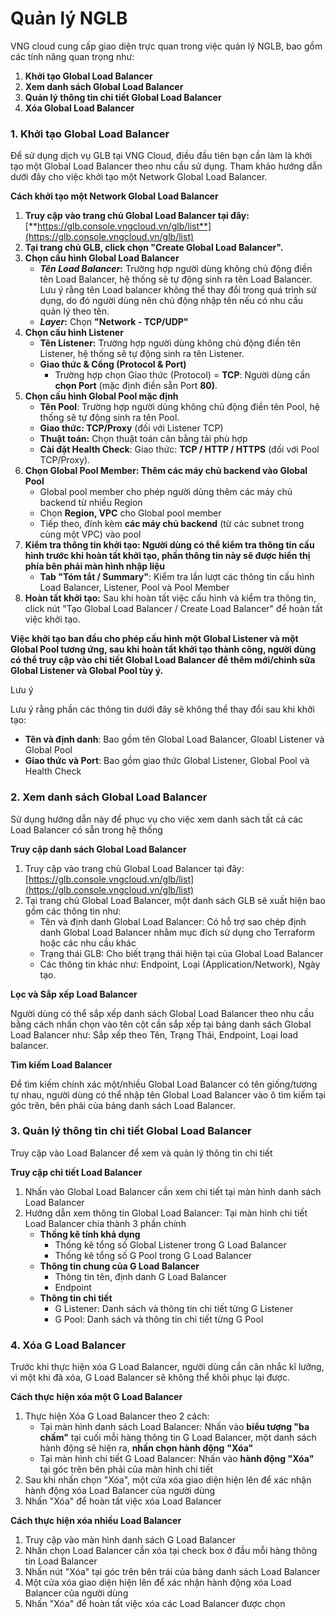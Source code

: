# Quản lý NGLB

VNG cloud cung cấp giao diện trực quan trong việc quản lý NGLB, bao gồm các tính năng quan trọng như:

1. **Khởi tạo Global Load Balancer**
2. **Xem danh sách Global Load Balancer**
3. **Quản lý thông tin chi tiết Global Load Balancer**
4. **Xóa Global Load Balancer**

### **1. Khởi tạo Global Load Balancer** <a href="#manageloadbalancer-nlb-1.khoitaoloadbalancer" id="manageloadbalancer-nlb-1.khoitaoloadbalancer"></a>

Để sử dụng dịch vụ GLB tại VNG Cloud, điều đầu tiên bạn cần làm là khởi tạo một Global Load Balancer theo nhu cầu sử dụng. Tham khảo hướng dẫn dưới đây cho việc khởi tạo một Network Global Load Balancer.

**Cách khởi tạo một Network Global Load Balancer**

1. **Truy cập vào trang chủ Global Load Balancer tại đây:** [**https://glb.console.vngcloud.vn/glb/list**](https://glb.console.vngcloud.vn/glb/list)
2. **Tại trang chủ GLB, click chọn "Create Global Load Balancer".**
3. **Chọn cấu hình Global Load Balancer**
   * _**Tên Load Balancer**_**:** Trường hợp người dùng không chủ động điền tên Load Balancer, hệ thống sẽ tự động sinh ra tên Load Balancer. Lưu ý rằng tên Load balancer không thể thay đổi trong quá trình sử dụng, do đó người dùng nên chủ động nhập tên nếu có nhu cầu quản lý theo tên.
   * _**Layer**_**:** Chọn **"Network - TCP/UDP"**
4. **Chọn cấu hình Listener**
   * **Tên Listener:** Trường hợp người dùng không chủ động điền tên Listener, hệ thống sẽ tự động sinh ra tên Listener.
   * **Giao thức & Cổng (Protocol & Port)**
     * Trường hợp chọn Giao thức (Protocol) = **TCP**: Người dùng cần **chọn Port** (mặc định điền sẵn Port **80)**.
5. **Chọn cấu hình Global Pool mặc định**
   * **Tên Pool**: Trường hợp người dùng không chủ động điền tên Pool, hệ thống sẽ tự động sinh ra tên Pool.
   * **Giao thức: TCP/Proxy** (đối với Listener TCP)
   * **Thuật toán:** Chọn thuật toán cân bằng tải phù hợp
   * **Cài đặt Health Check**: Giao thức: **TCP / HTTP / HTTPS** (đối với Pool TCP/Proxy).
6. **Chọn Global Pool Member: Thêm các máy chủ backend vào Global Pool**
   * Global pool member cho phép người dùng thêm các máy chủ backend từ nhiều Region
   * Chọn **Region, VPC** cho Global pool member
   * Tiếp theo, đính kèm **các máy chủ backend** (từ các subnet trong cùng một VPC) vào pool
7. **Kiểm tra thông tin khởi tạo: Người dùng có thể kiểm tra thông tin cấu hình trước khi hoàn tất khởi tạo, phần thông tin này sẽ được hiển thị phía bên phải màn hình nhập liệu**
   * **Tab "Tóm tắt / Summary"**: Kiểm tra lần lượt các thông tin cấu hình Load Balancer, Listener, Pool và Pool Member
8. **Hoàn tất khởi tạo:** Sau khi hoàn tất việc cấu hình và kiểm tra thông tin, click nút "Tạo Global Load Balancer / Create Load Balancer" để hoàn tất việc khởi tạo.

**Việc khởi tạo ban đầu cho phép cấu hình một Global Listener và một Global Pool tương ứng, sau khi hoàn tất khởi tạo thành công, người dùng có thể truy cập vào chi tiết Global Load Balancer để thêm mới/chỉnh sửa Global Listener và Global Pool tùy ý.**

Lưu ý

Lưu ý rằng phần các thông tin dưới đây sẽ không thể thay đổi sau khi khởi tạo:

* **Tên và định danh**: Bao gồm tên Global Load Balancer, Gloabl Listener và Global Pool
* **Giao thức và Port**: Bao gồm giao thức Global Listener, Global Pool và Health Check

### **2. Xem danh sách Global Load Balancer** <a href="#manageloadbalancer-nlb-2.xemdanhsachloadbalancer" id="manageloadbalancer-nlb-2.xemdanhsachloadbalancer"></a>

Sử dụng hướng dẫn này để phục vụ cho việc xem danh sách tất cả các Load Balancer có sẵn trong hệ thống

**Truy cập danh sách Global Load Balancer**

1. Truy cập vào trang chủ Global Load Balancer tại đây: [https://glb.console.vngcloud.vn/glb/list](https://glb.console.vngcloud.vn/glb/list)
2. Tại trang chủ Global Load Balancer, một danh sách GLB sẽ xuất hiện bao gồm các thông tin như:
   * Tên và định danh Global Load Balancer: Có hỗ trợ sao chép định danh Global Load Balancer nhằm mục đích sử dụng cho Terraform hoặc các nhu cầu khác
   * Trạng thái GLB: Cho biết trạng thái hiện tại của Global Load Balancer
   * Các thông tin khác như: Endpoint,  Loại (Application/Network), Ngày tạo.

**Lọc và Sắp xếp Load Balancer**

Người dùng có thể sắp xếp danh sách Global Load Balancer theo nhu cầu bằng cách nhấn chọn vào tên cột cần sắp xếp tại bảng danh sách Global Load Balancer như: Sắp xếp theo Tên, Trạng Thái, Endpoint, Loại load balancer.&#x20;

**Tìm kiếm Load Balancer**

Để tìm kiếm chính xác một/nhiều Global Load Balancer có tên giống/tương tự nhau, người dùng có thể nhập tên Global Load Balancer vào ô tìm kiếm tại góc trên, bên phải của bảng danh sách Load Balancer.

### **3. Quản lý thông tin chi tiết Global Load Balancer** <a href="#manageloadbalancer-nlb-3.quanlythongtinchitietloadbalancer" id="manageloadbalancer-nlb-3.quanlythongtinchitietloadbalancer"></a>

Truy cập vào Load Balancer để xem và quản lý thông tin chi tiết

**Truy cập chi tiết Load Balancer**

1. Nhấn vào Global Load Balancer cần xem chi tiết tại màn hình danh sách Load Balancer
2. Hướng dẫn xem thông tin Global Load Balancer: Tại màn hình chi tiết Load Balancer chia thành 3 phần chính
   * **Thống kê tính khả dụng**
     * Thống kê tổng số Global Listener trong G Load Balancer
     * Thống kê tổng số G Pool trong G Load Balancer
   * **Thông tin chung của G Load Balancer**
     * Thông tin tên, định danh G Load Balancer&#x20;
     * Endpoint
   * **Thông tin chi tiết**
     * G Listener: Danh sách và thông tin chi tiết từng G Listener&#x20;
     * G Pool: Danh sách và thông tin chi tiết từng G Pool

### **4. Xóa G Load Balancer** <a href="#manageloadbalancer-nlb-6.xoaloadbalancer" id="manageloadbalancer-nlb-6.xoaloadbalancer"></a>

Trước khi thực hiện xóa G Load Balancer, người dùng cần cân nhắc kĩ lưỡng, vì một khi đã xóa, G Load Balancer sẽ không thể khôi phục lại được.

**Cách thực hiện xóa một G Load Balancer**

1. Thực hiện Xóa G Load Balancer theo 2 cách:
   * Tại màn hình danh sách Load Balancer: Nhấn vào **biểu tượng "ba chấm"** tại cuối mỗi hàng thông tin G Load Balancer, một danh sách hành động sẽ hiện ra, **nhấn chọn hành động** **"Xóa"**
   * Tại màn hình chi tiết G Load Balancer: Nhấn vào **hành động "Xóa"** tại góc trên bên phải của màn hình chi tiết
2. Sau khi nhấn chọn "Xóa", một cửa xóa giao diện hiện lên để xác nhận hành động xóa Load Balancer của người dùng
3. Nhấn "Xóa" để hoàn tất việc xóa Load Balancer

**Cách thực hiện xóa nhiều Load Balancer**

1. Truy cập vào màn hình danh sách G Load Balancer
2. Nhấn chọn Load Balancer cần xóa tại check box ở đầu mỗi hàng thông tin Load Balancer
3. Nhấn nút "Xóa" tại góc trên bên trái của bảng danh sách Load Balancer
4. Một cửa xóa giao diện hiện lên để xác nhận hành động xóa Load Balancer của người dùng
5. Nhấn "Xóa" để hoàn tất việc xóa các Load Balancer được chọn
